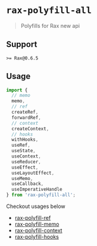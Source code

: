 # `rax-polyfill-all`

> Polyfills for Rax new api

## Support

`>= Rax@0.6.5`

## Usage

```js
import {
  // memo
  memo,
  // ref
  createRef,
  forwardRef,
  // context
  createContext,
  // hooks
  withHooks,
  useRef,
  useState,
  useContext,
  useReducer,
  useEffect,
  useLayoutEffect,
  useMemo,
  useCallback,
  useImperativeHandle
} from 'rax-polyfill-all';
```

Checkout usages below

* [rax-polyfill-ref](https://www.npmjs.com/package/rax-polyfill-ref)
* [rax-polyfill-memo](https://www.npmjs.com/package/rax-polyfill-memo)
* [rax-polyfill-context](https://www.npmjs.com/package/rax-polyfill-context)
* [rax-polyfill-hooks](https://www.npmjs.com/package/rax-polyfill-hooks)

